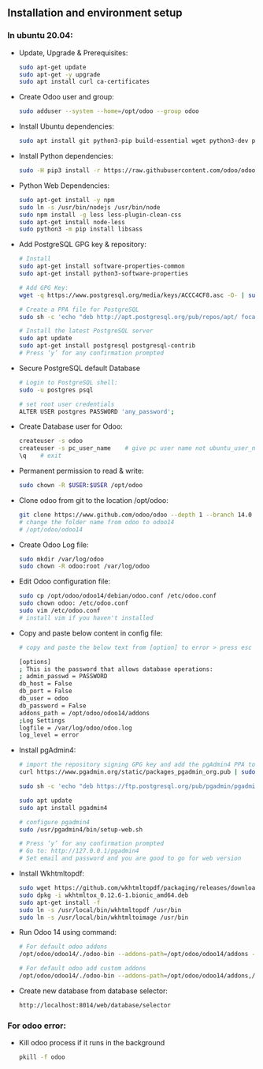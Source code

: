 ## Installation and environment setup

### In ubuntu 20.04:

- Update, Upgrade & Prerequisites:

  ```sh
  sudo apt-get update
  sudo apt-get -y upgrade
  sudo apt install curl ca-certificates
  ```

- Create Odoo user and group:

  ```sh
  sudo adduser --system --home=/opt/odoo --group odoo
  ```

- Install Ubuntu dependencies:

  ```sh
  sudo apt install git python3-pip build-essential wget python3-dev python3-venv python3-wheel libxslt-dev libzip-dev libldap2-dev libsasl2-dev python3-setuptools node-less python3-psycopg2
  ```

- Install Python dependencies:

  ```sh
  sudo -H pip3 install -r https://raw.githubusercontent.com/odoo/odoo/master/requirements.txt
  ```

- Python Web Dependencies:

  ```sh
  sudo apt-get install -y npm
  sudo ln -s /usr/bin/nodejs /usr/bin/node
  sudo npm install -g less less-plugin-clean-css
  sudo apt-get install node-less
  sudo python3 -m pip install libsass
  ```

- Add PostgreSQL GPG key & repository:

  ```sh
  # Install
  sudo apt-get install software-properties-common
  sudo apt-get install python3-software-properties

  # Add GPG Key:
  wget -q https://www.postgresql.org/media/keys/ACCC4CF8.asc -O- | sudo apt-key add -

  # Create a PPA file for PostgreSQL
  sudo sh -c 'echo "deb http://apt.postgresql.org/pub/repos/apt/ focal-pgdg main" >> /etc/apt/sources.list.d/pgdg.list'

  # Install the latest PostgreSQL server
  sudo apt update
  sudo apt-get install postgresql postgresql-contrib
  # Press ‘y’ for any confirmation prompted
  ```

- Secure PostgreSQL default Database

  ```sh
  # Login to PostgreSQL shell:
  sudo -u postgres psql

  # set root user credentials
  ALTER USER postgres PASSWORD 'any_password';
  ```

- Create Database user for Odoo:

  ```sh
  createuser -s odoo
  createuser -s pc_user_name	# give pc user name not ubuntu_user_name
  \q    # exit
  ```

- Permanent permission to read & write:

  ```sh
  sudo chown -R $USER:$USER /opt/odoo
  ```

- Clone odoo from git to the location /opt/odoo:

  ```sh
  git clone https://www.github.com/odoo/odoo --depth 1 --branch 14.0 --single-branch
  # change the folder name from odoo to odoo14
  # /opt/odoo/odoo14
  ```

- Create Odoo Log file:

  ```sh
  sudo mkdir /var/log/odoo
  sudo chown -R odoo:root /var/log/odoo
  ```

- Edit Odoo configuration file:

  ```sh
  sudo cp /opt/odoo/odoo14/debian/odoo.conf /etc/odoo.conf
  sudo chown odoo: /etc/odoo.conf
  sudo vim /etc/odoo.conf
  # install vim if you haven't installed
  ```

- Copy and paste below content in config file:

  ```sh
  # copy and paste the below text from [option] to error > press esc > type :wq > press enter

  [options]
  ; This is the password that allows database operations:
  ; admin_passwd = PASSWORD
  db_host = False
  db_port = False
  db_user = odoo
  db_password = False
  addons_path = /opt/odoo/odoo14/addons
  ;Log Settings
  logfile = /var/log/odoo/odoo.log
  log_level = error
  ```

- Install pgAdmin4:

  ```sh
  # import the repository signing GPG key and add the pgAdmin4 PPA to your system
  curl https://www.pgadmin.org/static/packages_pgadmin_org.pub | sudo apt-key add -

  sudo sh -c 'echo "deb https://ftp.postgresql.org/pub/pgadmin/pgadmin4/apt/focal pgadmin4 main" > /etc/apt/sources.list.d/pgadmin4.list'

  sudo apt update
  sudo apt install pgadmin4

  # configure pgadmin4
  sudo /usr/pgadmin4/bin/setup-web.sh

  # Press ‘y’ for any confirmation prompted
  # Go to: http://127.0.0.1/pgadmin4
  # Set email and password and you are good to go for web version
  ```

- Install Wkhtmltopdf:

  ```sh
  sudo wget https://github.com/wkhtmltopdf/packaging/releases/download/0.12.6-1/wkhtmltox_0.12.6-1.bionic_amd64.deb
  sudo dpkg -i wkhtmltox_0.12.6-1.bionic_amd64.deb
  sudo apt-get install -f
  sudo ln -s /usr/local/bin/wkhtmltopdf /usr/bin
  sudo ln -s /usr/local/bin/wkhtmltoimage /usr/bin
  ```

- Run Odoo 14 using command:

  ```sh
  # For default odoo addons
  /opt/odoo/odoo14/./odoo-bin --addons-path=/opt/odoo/odoo14/addons --xmlrpc-port=8014

  # For default odoo add custom addons
  /opt/odoo/odoo14/./odoo-bin --addons-path=/opt/odoo/odoo14/addons,/opt/odoo/odoo14/custom_addons --xmlrpc-port=8014
  ```

- Create new database from database selector:
  ```sh
  http://localhost:8014/web/database/selector
  ```

### For odoo error:

- Kill odoo process if it runs in the background

  ```sh
  pkill -f odoo
  ```
